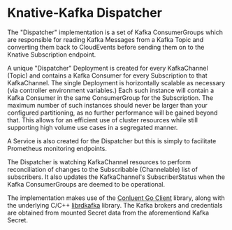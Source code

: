 # Knative-Kafka Dispatcher

The "Dispatcher" implementation is a set of Kafka ConsumerGroups which are 
responsible for reading Kafka Messages from a Kafka Topic and converting 
them back to CloudEvents before sending them on to the Knative Subscription
endpoint.

A unique "Dispatcher" Deployment is created for every KafkaChannel (Topic)
and contains a Kafka Consumer for every Subscription to that KafkaChannel.
The single Deployment is horizontally scalable as necessary (via controller 
environment variables.)  Each such instance will contain a Kafka Consumer in
the same ConsumerGroup for the Subscription.  The maximum number of such instances 
should never be larger than your configured partitioning, as no further 
performance will be gained beyond that.  This allows for an efficient use of 
cluster resources while still supporting high volume use cases in a segregated 
manner.

A Service is also created for the Dispatcher but this is simply to facilitate
Prometheus monitoring endpoints.

The Dispatcher is watching KafkaChannel resources to perform reconciliation of
changes to the Subscribable (Channelable) list of subscribers.  It also updates
the KafkaChannel's SubscriberStatus when the Kafka ConsumerGroups are deemed to
be operational.

The implementation makes use of the 
[Conluent Go Client](https://github.com/confluentinc/confluent-kafka-go)
library, along with the underlying C/C++ 
[librdkafka](https://github.com/edenhill/librdkafka) library. 
The Kafka brokers and credentials are obtained from mounted Secret data
from the aforementiond Kafka Secret. 


